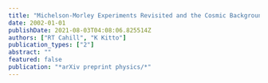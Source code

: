 ```yaml
---
title: "Michelson-Morley Experiments Revisited and the Cosmic Background Radiation Preferred Frame"
date: 2002-01-01
publishDate: 2021-08-03T04:08:06.825514Z
authors: ["RT Cahill", "K Kitto"]
publication_types: ["2"]
abstract: ""
featured: false
publication: "*arXiv preprint physics/*"
---
```


